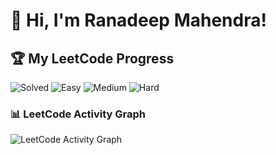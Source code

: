 # 👋 Hi, I'm Ranadeep Mahendra!

## 🏆 My LeetCode Progress

![Solved](https://img.shields.io/badge/Solved-73/3671-blue?cache=1757037216) ![Easy](https://img.shields.io/badge/Easy-41/895-brightgreen?cache=1757037216) ![Medium](https://img.shields.io/badge/Medium-31/1911-orange?cache=1757037216) ![Hard](https://img.shields.io/badge/Hard-1/865-red?cache=1757037216)

### 📊 LeetCode Activity Graph

![LeetCode Activity Graph](https://leetcard.jacoblin.cool/ranadeep_mahendra2426?theme=dark&font=Karma&ext=heatmap&cache=1757037216)
